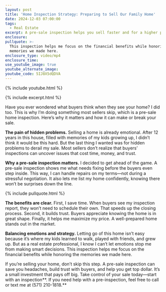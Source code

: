```yaml
---
layout: post
title: 'Home Inspection Strategy: Preparing to Sell Our Family Home'
date: 2024-12-03 07:00:00
tags:
  - Real Estate
excerpt: A pre-sale inspection helps you sell faster and for a higher price.
enclosure:
pullquote: >-
  This inspection helps me focus on the financial benefits while honoring the
  memories we made here.
enclosure_type: video/mp4
enclosure_time:
use_youtube_image: true
youtube_alternate_image:
youtube_code: 5IJ8X5dQDVA
---
```

{% include youtube.html %}

{% include excerpt.html %}

Have you ever wondered what buyers think when they see your home? I did too. This is why I’m doing something most sellers skip, which is a pre-sale home inspection. Here’s why it matters and how it can make or break your sale.

**The pain of hidden problems.** Selling a home is already emotional. After 12 years in this house, filled with memories of my kids growing up, I didn’t think it would be this hard. But the last thing I wanted was for hidden problems to derail my sale. Most sellers don’t realize that buyers’ inspections can uncover issues that cost time, money, and trust.

**Why a pre-sale inspection matters.** I decided to get ahead of the game. A pre-sale inspection shows me what needs fixing before the buyers even step inside. This way, I can handle repairs on my terms—not during a stressful negotiation. It also lets me list my home confidently, knowing there won’t be surprises down the line.

{% include pullquote.html %}

**The benefits are clear.** First, I save time. When buyers see my inspection report, they won’t need to schedule their own. That speeds up the closing process. Second, it builds trust. Buyers appreciate knowing the home is in great shape. Finally, it helps me maximize my price. A well-prepared home stands out in the market.

**Balancing emotions and strategy.** Letting go of this home isn’t easy because it’s where my kids learned to walk, played with friends, and grew up. But as a real estate professional, I know I can’t let emotions stop me from making smart decisions. This inspection helps me focus on the financial benefits while honoring the memories we made here.

If you’re selling your home, don’t skip this step. A pre-sale inspection can save you headaches, build trust with buyers, and help you get top dollar. It’s a small investment that pays off big. Take control of your sale today—start with an inspection**. If you need help with a pre-inspection, feel free to call or text me at (571) 210-1818.**